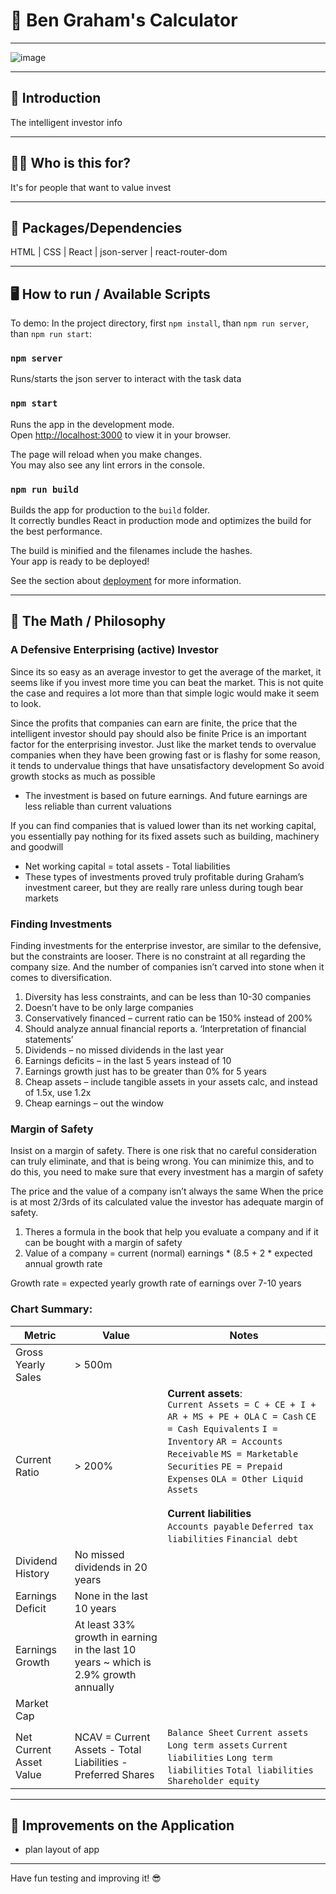 # 🚀 Ben Graham's Calculator

---
![image](https://user-images.githubusercontent.com/102194829/193948420-ca98e672-42e9-4ba5-8424-d456487f83a9.png)

---

## 👋  Introduction

The intelligent investor info



---

## 🤷‍♂️  Who is this for? 

It's for people that want to value invest

---

## 💪  Packages/Dependencies

HTML | CSS | React | json-server | react-router-dom 

---

## 🖥  How to run / Available Scripts

To demo: In the project directory, first `npm install`, than `npm run server`, than `npm run start`:

### `npm server`
Runs/starts the json server to interact with the task data

### `npm start`

Runs the app in the development mode.\
Open [http://localhost:3000](http://localhost:3000) to view it in your browser.

The page will reload when you make changes.\
You may also see any lint errors in the console.

### `npm run build`

Builds the app for production to the `build` folder.\
It correctly bundles React in production mode and optimizes the build for the best performance.

The build is minified and the filenames include the hashes.\
Your app is ready to be deployed!

See the section about [deployment](https://facebook.github.io/create-react-app/docs/deployment) for more information.

---

## 🧮 The Math / Philosophy
 
### A Defensive Enterprising (active) Investor 

Since its so easy as an average investor to get the average of the market, it seems like if you invest more time you can beat the market. This is not quite the case and requires a lot more than that simple logic would make it seem to look.

Since the profits that companies can earn are finite, the price that the intelligent investor should pay should also be finite
Price is an important factor for the enterprising investor. Just like the market tends to overvalue companies when they have been growing fast or is flashy for some reason, it tends to undervalue things that have unsatisfactory development
So avoid growth stocks as much as possible

- The investment is based on future earnings. And future earnings are less reliable than current valuations

If you can find companies that is valued lower than its net working capital, you essentially pay nothing for its fixed assets such as building, machinery and goodwill

- Net working capital = total assets - Total liabilities 
- These types of investments proved truly profitable during Graham’s investment career, but they are really rare unless during tough bear markets

### Finding Investments

Finding investments for the enterprise investor, are similar to the defensive, but the constraints are looser. There is no constraint at all regarding the company size. And the number of companies isn’t carved into stone when it comes to diversification.

1.	Diversity has less constraints, and can be less than 10-30 companies
2.	Doesn’t have to be only large companies
3.	Conservatively financed – current ratio can be 150% instead of 200%
4.	Should analyze annual financial reports
a.	‘Interpretation of financial statements’
5.	Dividends – no missed dividends in the last year
6.	Earnings deficits – in the last 5 years instead of 10
7.	Earnings growth just has to be greater than 0% for 5 years
8.	Cheap assets – include tangible assets in your assets calc, and instead of 1.5x, use 1.2x
9.	Cheap earnings – out the window

### Margin of Safety
Insist on a margin of safety. There is one risk that no careful consideration can truly eliminate, and that is being wrong. You can minimize this, and to do this, you need to make sure that every investment has a margin of safety

The price and the value of a company isn’t always the same
When the price is at most 2/3rds of its calculated value the investor has adequate margin of safety. 
1.	Theres a formula in the book that help you evaluate a company and if it can be bought with a margin of safety
2.	Value of a company = current (normal) earnings * (8.5 + 2 * expected annual growth rate

Growth rate = expected yearly growth rate of earnings over 7-10 years

### Chart Summary:


Metric | Value | Notes
--- | --- | ---
Gross Yearly Sales | > 500m | 
Current Ratio | > 200% | **Current assets**: <br> `Current Assets = C + CE + I + AR + MS + PE + OLA` `C = Cash` `CE = Cash Equivalents` `I = Inventory` `AR = Accounts Receivable` `MS = Marketable Securities` `PE = Prepaid Expenses` `OLA = Other Liquid Assets` <br><br> **Current liabilities** <br> `Accounts payable` `Deferred tax liabilities` `Financial debt`
Dividend History | No missed dividends in 20 years | 
Earnings Deficit | None in the last 10 years | 
Earnings Growth | At least 33% growth in earning in the last 10 years ~ which is 2.9% growth annually |
Market Cap | | 
Net Current Asset Value | NCAV = Current Assets - Total Liabilities - Preferred Shares | `Balance Sheet` `Current assets` `Long term assets` `Current liabilities` `Long term liabilities` `Total liabilities` `Shareholder equity`

---

## 🔨  Improvements on the Application

- plan layout of app

---

 
 Have fun testing and improving it! 😎




